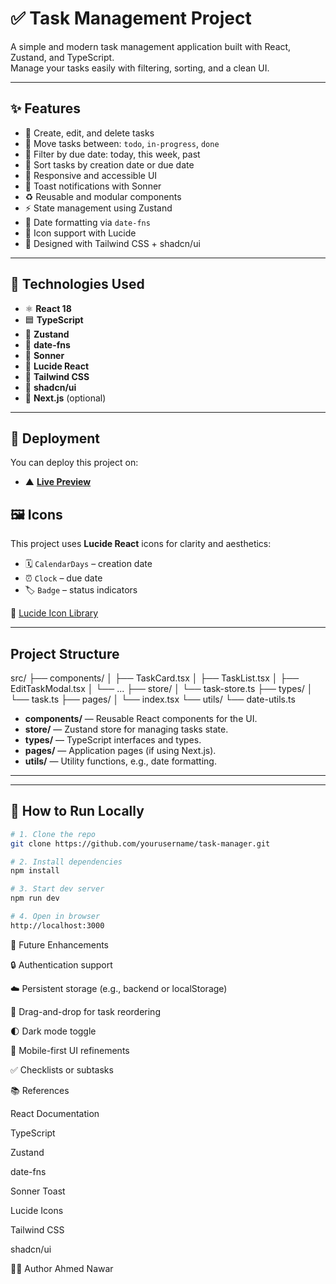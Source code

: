 # ✅ Task Management Project

A simple and modern task management application built with React, Zustand, and TypeScript.  
Manage your tasks easily with filtering, sorting, and a clean UI.

---

## ✨ Features

- 📝 Create, edit, and delete tasks
- 🔁 Move tasks between: `todo`, `in-progress`, `done`
- 📆 Filter by due date: today, this week, past
- 🔽 Sort tasks by creation date or due date
- 📱 Responsive and accessible UI
- 🔔 Toast notifications with Sonner
- ♻️ Reusable and modular components
- ⚡ State management using Zustand
- 📅 Date formatting via `date-fns`
- 🎨 Icon support with Lucide
- 🎯 Designed with Tailwind CSS + shadcn/ui

---

## 🧰 Technologies Used

- ⚛️ **React 18**
- 🟦 **TypeScript**
- 🐻 **Zustand**
- 📆 **date-fns**
- 🔔 **Sonner**
- 🧩 **Lucide React**
- 💨 **Tailwind CSS**
- 🧪 **shadcn/ui**
- 🚀 **Next.js** (optional)

---

## 🚀 Deployment

You can deploy this project on:

- ▲ [**Live Preview**](https://quick-plue.vercel.app/) 

## 🖼️ Icons

This project uses **Lucide React** icons for clarity and aesthetics:

- 🗓️ `CalendarDays` – creation date  
- ⏰ `Clock` – due date  
- 🏷️ `Badge` – status indicators  

🔗 [Lucide Icon Library](https://lucide.dev/)

---


## Project Structure

src/
├── components/
│ ├── TaskCard.tsx
│ ├── TaskList.tsx
│ ├── EditTaskModal.tsx
│ └── ...
├── store/
│ └── task-store.ts
├── types/
│ └── task.ts
├── pages/
│ └── index.tsx
└── utils/
└── date-utils.ts


- **components/** — Reusable React components for the UI.
- **store/** — Zustand store for managing tasks state.
- **types/** — TypeScript interfaces and types.
- **pages/** — Application pages (if using Next.js).
- **utils/** — Utility functions, e.g., date formatting.

---



---

## 🧪 How to Run Locally

```bash
# 1. Clone the repo
git clone https://github.com/yourusername/task-manager.git

# 2. Install dependencies
npm install

# 3. Start dev server
npm run dev

# 4. Open in browser
http://localhost:3000
````


🌱 Future Enhancements

🔒 Authentication support

☁️ Persistent storage (e.g., backend or localStorage)

🧲 Drag-and-drop for task reordering

🌓 Dark mode toggle

📱 Mobile-first UI refinements

✅ Checklists or subtasks



📚 References

React Documentation

TypeScript

Zustand

date-fns

Sonner Toast

Lucide Icons

Tailwind CSS

shadcn/ui

👨‍💻 Author
Ahmed Nawar


